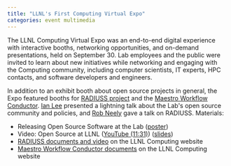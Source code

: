 ```yaml
---
title: "LLNL's First Computing Virtual Expo"
categories: event multimedia
---
```


The LLNL Computing Virtual Expo was an end-to-end digital experience with interactive booths, networking opportunities, and on-demand presentations, held on September 30. Lab employees and the public were invited to learn about new initiatives while networking and engaging with the Computing community, including computer scientists, IT experts, HPC contacts, and software developers and engineers.

In addition to an exhibit booth about open source projects in general, the Expo featured booths for [RADIUSS project](/explore/#/RADIUSS) and the [Maestro Workflow Conductor](https://github.com/LLNL/maestrowf). [Ian Lee](https://github.com/IanLee1521) presented a lightning talk about the Lab's open source community and policies, and [Rob Neely](https://github.com/neely4) gave a talk on RADIUSS. Materials:

- Releasing Open Source Software at the Lab ([poster](https://computing.llnl.gov/sites/default/files/COMP_Poster_OSS.pdf))
- Video: Open Source at LLNL ([YouTube (11:31)](https://youtu.be/kL4wIYhNVxE)) ([slides](https://computing.llnl.gov/sites/default/files/2020CompExpo_Open_Source.pdf))
- [RADIUSS documents and video](https://computing.llnl.gov/projects/radiuss) on the LLNL Computing website
- [Maestro Workflow Conductor documents](https://computing.llnl.gov/projects/maestro-workflow-conductor) on the LLNL Computing website
